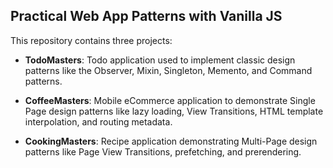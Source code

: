 ## Practical Web App Patterns with Vanilla JS

This repository contains three projects:

- **TodoMasters**: Todo application used to implement classic design patterns like the Observer, Mixin, Singleton, Memento, and Command patterns.

- **CoffeeMasters**: Mobile eCommerce application to demonstrate Single Page design patterns like lazy loading, View Transitions, HTML template interpolation, and routing metadata.

- **CookingMasters**: Recipe application demonstrating Multi-Page design patterns like Page View Transitions, prefetching, and prerendering.
